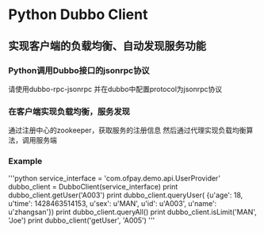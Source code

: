 Python Dubbo Client
=====================================  
实现客户端的负载均衡、自动发现服务功能
-------------------------------------


### Python调用Dubbo接口的jsonrpc协议  
请使用dubbo-rpc-jsonrpc 并在dubbo中配置protocol为jsonrpc协议

### 在客户端实现负载均衡，服务发现  
通过注册中心的zookeeper，获取服务的注册信息
然后通过代理实现负载均衡算法，调用服务端

### Example
'''python
    service_interface = 'com.ofpay.demo.api.UserProvider'
    dubbo_client = DubboClient(service_interface)
    print dubbo_client.getUser('A003')
    print dubbo_client.queryUser(
        {u'age': 18, u'time': 1428463514153, u'sex': u'MAN', u'id': u'A003', u'name': u'zhangsan'})
    print dubbo_client.queryAll()
    print dubbo_client.isLimit('MAN', 'Joe')
    print dubbo_client('getUser', 'A005')
'''
